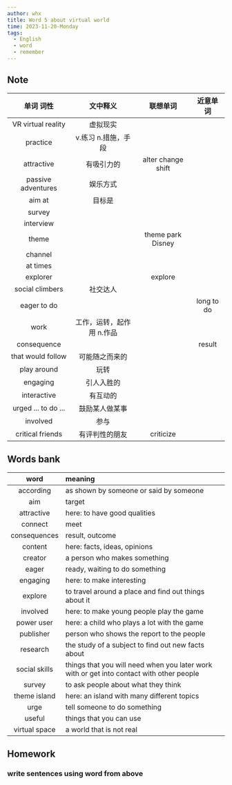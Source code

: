 ```yaml
---
author: whx
title: Word 5 about virtual world
time: 2023-11-20-Monday
tags:
  - English
  - word
  - remember
---
```

## Note

|      单词 词性      |         文中释义          |      联想单词      |  近意单词  |
|:-------------------:|:-------------------------:|:------------------:|:----------:| 
| VR virtual reality  |         虚拟现实          |                    |            |
|      practice       |    v.练习 n.措施，手段    |                    |            |
|     attractive      |        有吸引力的         | alter change shift |            |
| passive adventures  |         娱乐方式          |                    |            |
|       aim at        |          目标是           |                    |            |
|       survey        |                           |                    |            |
|      interview      |                           |                    |            |
|        theme        |                           | theme park Disney  |            |
|       channel       |                           |                    |            |
|      at times       |                           |                    |            |
|      explorer       |                           |      explore       |            |
|   social climbers   |         社交达人          |                    |             |
|     eager to do     |                           |                    | long to do |
|        work         | 工作，运转，起作用 n.作品 |                    |               |
|     consequence     |                           |                    |   result       |
|  that would follow  |      可能随之而来的       |                    |                 |
|     play around     |           玩转            |                    |             |
|      engaging       |        引人入胜的         |                    |                 |
|     interactive     |         有互动的          |                    |                 |
| urged ... to do ... |      鼓励某人做某事       |                    |                 |
|      involved       |           参与            |                    |                 |
|  critical friends   |      有评判性的朋友       |     criticize      |                 |

## Words bank

|     word      | meaning                                                                                  |
|:-------------:|:---------------------------------------------------------------------------------------- |
|   according   | as shown by someone or said by someone                                                   |
|      aim      | target                                                                                   |
|  attractive   | here: to have good qualities                                                             |
|    connect    | meet                                                                                     |
| consequences  | result, outcome                                                                          |
|    content    | here: facts, ideas, opinions                                                             |
|    creator    | a person who makes something                                                             |
|     eager     | ready, waiting to do something                                                           |
|   engaging    | here: to make interesting                                                                |
|    explore    | to travel around a place and find out things about it                                    |
|   involved    | here: to make young people play the game                                                 |
|  power user   | here: a child who plays a lot with the game                                              |
|   publisher   | person who shows the report to the people                                                |
|   research    | the study of a subject to find out new facts about                                       |
| social skills | things that you will need when you later work with or get into contact with other people |
|    survey     | to ask people about what they think                                                      |
| theme island  | here: an island with many different topics                                               |
|     urge      | tell someone to do something                                                             |
|    useful     | things that you can use                                                                  |
| virtual space | a world that is not real                                                                                         |

## Homework

### write sentences using word from above
